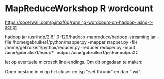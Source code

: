 # MapReduceWorkshop R wordcount

https://coderwall.com/p/imxf6g/running-wordcount-on-hadoop-using-r-script

hadoop jar /usr/hdp/2.6.1.0-129/hadoop-mapreduce/hadoop-streaming.jar -file 
/home/gebruiker1/python/mapper.py -mapper mapper.py -file 
/home/gebruiker1/python/reducer.py -reducer reducer.py -input /user/gebruiker1/input/* -output /user/gebruiker1/pythonoutput22


let op eventuele microsoft line-endings. Om dit ongedaan te maken:

Open bestand in vi op het cluser en typ ":set ff=unix" en dan ":wq".
